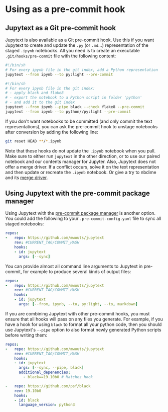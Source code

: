 # Using as a pre-commit hook

## Jupytext as a Git pre-commit hook

Jupytext is also available as a Git pre-commit hook. Use this if you want Jupytext to create and update the `.py` (or `.md`...) representation of the staged `.ipynb` notebooks. All you need is to create an executable `.git/hooks/pre-commit` file with the following content:
```bash
#!/bin/sh
# For every ipynb file in the git index, add a Python representation
jupytext --from ipynb --to py:light --pre-commit
```

```bash
#!/bin/sh
# For every ipynb file in the git index:
# - apply black and flake8
# - export the notebook to a Python script in folder 'python'
# - and add it to the git index
jupytext --from ipynb --pipe black --check flake8 --pre-commit
jupytext --from ipynb --to python//py:light --pre-commit
```

If you don't want notebooks to be committed (and only commit the text representations), you can ask the pre-commit hook to unstage notebooks after conversion by adding the following line:
```bash
git reset HEAD **/*.ipynb
```
Note that these hooks do not update the `.ipynb` notebook when you pull. Make sure to either run `jupytext` in the other direction, or to use our paired notebook and our contents manager for Jupyter. Also, Jupytext does not offer a merge driver. If a conflict occurs, solve it on the text representation and then update or recreate the `.ipynb` notebook. Or give a try to nbdime and its [merge driver](https://nbdime.readthedocs.io/en/stable/vcs.html#merge-driver).

## Using Jupytext with the pre-commit package manager

Using Jupytext with the [pre-commit package manager](https://pre-commit.com/) is another option. You could add the following to your `.pre-commit-config.yaml` file to sync all staged notebooks:

```yaml
repos:
-   repo: https://github.com/mwouts/jupytext
    rev: #CURRENT_TAG/COMMIT_HASH
    hooks:
    - id: jupytext
      args: [--sync]
```

You can provide almost all command line arguments to Jupytext in pre-commit, for example to produce several kinds of output files:

```yaml
repos:
-   repo: https://github.com/mwouts/jupytext
    rev: #CURRENT_TAG/COMMIT_HASH
    hooks:
    - id: jupytext
      args: [--from, ipynb, --to, py:light, --to, markdown]
```

If you are combining Jupytext with other pre-commit hooks, you must ensure that all hooks will pass on any files you generate. For example, if you have a hook for using `black` to format all your python code, then you should use Jupytext's `--pipe` option to also format newly generated Python scripts before writing them:

```yaml
repos:
-   repo: https://github.com/mwouts/jupytext
    rev: #CURRENT_TAG/COMMIT_HASH
    hooks:
    - id: jupytext
      args: [--sync, --pipe, black]
      additional_depenencies:
        - black==19.10b0 # Matches hook

-   repo: https://github.com/psf/black
    rev: 19.10b0
    hooks:
    - id: black
      language_version: python3
```
